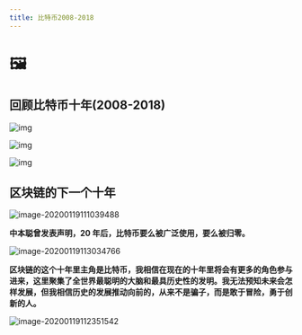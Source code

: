```yaml
---
title: 比特币2008-2018
---
```


# 🖼

## 回顾比特币十年(2008-2018)

![img](https://c18e-1257416358.cos.accelerate.myqcloud.com/uPic/tenyearsback.png)

![img](https://c18e-1257416358.cos.accelerate.myqcloud.com/uPic/tenyearsback2.png)

![img](https://c18e-1257416358.cos.accelerate.myqcloud.com/uPic/tenyearsback3.png)

## 区块链的下一个十年

![image-20200119111039488](https://c18e-1257416358.cos.accelerate.myqcloud.com/uPic/image-20200119111039488.png)

**中本聪曾发表声明，20 年后，比特币要么被广泛使用，要么被归零。**

![image-20200119113034766](https://c18e-1257416358.cos.accelerate.myqcloud.com/uPic/image-20200119113034766.png)

**区块链的这个十年里主角是比特币，我相信在现在的十年里将会有更多的角色参与进来，这里聚集了全世界最聪明的大脑和最具历史性的发明。我无法预知未来会怎样发展，但我相信历史的发展推动向前的，从来不是骗子，而是敢于冒险，勇于创新的人。**

![image-20200119112351542](https://c18e-1257416358.cos.accelerate.myqcloud.com/uPic/image-20200119112351542.png)
